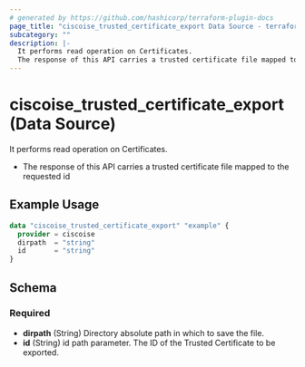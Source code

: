 ```yaml
---
# generated by https://github.com/hashicorp/terraform-plugin-docs
page_title: "ciscoise_trusted_certificate_export Data Source - terraform-provider-ciscoise"
subcategory: ""
description: |-
  It performs read operation on Certificates.
  The response of this API carries a trusted certificate file mapped to the requested id
---
```


# ciscoise_trusted_certificate_export (Data Source)

It performs read operation on Certificates.

- The response of this API carries a trusted certificate file mapped to the requested id

## Example Usage

```terraform
data "ciscoise_trusted_certificate_export" "example" {
  provider = ciscoise
  dirpath  = "string"
  id       = "string"
}
```

<!-- schema generated by tfplugindocs -->
## Schema

### Required

- **dirpath** (String) Directory absolute path in which to save the file.
- **id** (String) id path parameter. The ID of the Trusted Certificate to be exported.


